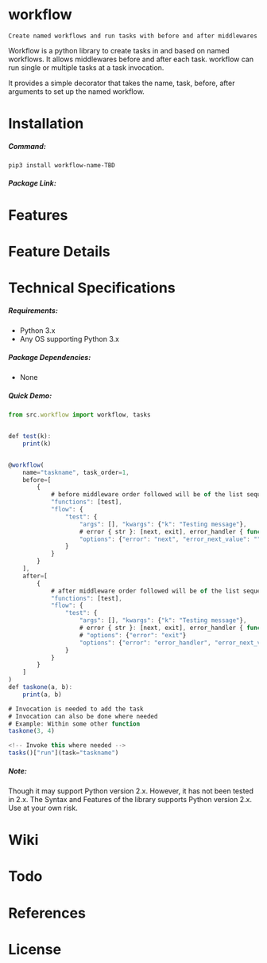 # workflow
    Create named workflows and run tasks with before and after middlewares

Workflow is a python library to create tasks in and based on named workflows. It allows middlewares before and after each task. workflow can run single or multiple tasks at a task invocation.

It provides a simple decorator that takes the name, task, before, after arguments to set up the named workflow.

# Installation

##### Command:

    pip3 install workflow-name-TBD

##### Package Link:
    

# Features
# Feature Details
# Technical Specifications

##### Requirements:

* Python 3.x
* Any OS supporting Python 3.x

##### Package Dependencies:

* None

##### Quick Demo:

```javascript
from src.workflow import workflow, tasks


def test(k):
    print(k)


@workflow(
    name="taskname", task_order=1,
    before=[
        {
            # before middleware order followed will be of the list sequence
            "functions": [test],
            "flow": {
                "test": {
                    "args": [], "kwargs": {"k": "Testing message"},
                    # error { str }: [next, exit], error_handler { function }
                    "options": {"error": "next", "error_next_value": ""}
                }
            }
        }
    ],
    after=[
        {
            # after middleware order followed will be of the list sequence
            "functions": [test],
            "flow": {
                "test": {
                    "args": [], "kwargs": {"k": "Testing message"},
                    # error { str }: [next, exit], error_handler { function }
                    # "options": {"error": "exit"}
                    "options": {"error": "error_handler", "error_next_value": "", "error_handler": ""}
                }
            }
        }
    ]
)
def taskone(a, b):
    print(a, b)

# Invocation is needed to add the task
# Invocation can also be done where needed
# Example: Within some other function
taskone(3, 4)

<!-- Invoke this where needed -->
tasks()["run"](task="taskname")
```

##### Note:

Though it may support Python version 2.x. However, it has not been tested in 2.x. The Syntax and Features of the library supports Python version 2.x. Use at your own risk.

# Wiki
# Todo
# References
# License
